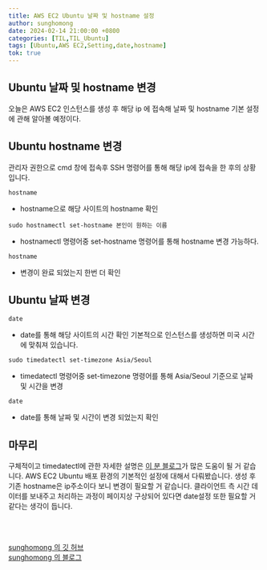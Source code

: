 ```yaml
---
title: AWS EC2 Ubuntu 날짜 및 hostname 설정
author: sunghomong
date: 2024-02-14 21:00:00 +0800
categories: [TIL,TIL_Ubuntu]
tags: [Ubuntu,AWS EC2,Setting,date,hostname]
tok: true
---
```


## Ubuntu 날짜 및 hostname 변경

오늘은 AWS EC2 인스턴스를 생성 후 해당 ip 에 접속해 날짜 및 hostname 기본 설정에 관해 알아볼 예정이다.

## Ubuntu hostname 변경

관리자 권한으로 cmd 창에 접속후 SSH 명령어를 통해 해당 ip에 접속을 한 후의 상황입니다.

```shell
hostname
```

- hostname으로 해당 사이트의 hostname 확인

```shell
sudo hostnamectl set-hostname 본인이 원하는 이름
```

- hostnamectl 명령어중 set-hostname 명령어를 통해 hostname 변경 가능하다.

```shell
hostname
```

- 변경이 완료 되었는지 한번 더 확인

## Ubuntu 날짜 변경

```shell
date
```

- date를 통해 해당 사이트의 시간 확인 기본적으로 인스턴스를 생성하면 미국 시간에 맞춰져 있습니다.

```shell
sudo timedatectl set-timezone Asia/Seoul
```

- timedatectl 명령어중 set-timezone 명령어를 통해 Asia/Seoul 기준으로 날짜 및 시간을 변경

```shell
date
```

- date를 통해 날짜 및 시간이 변경 되었는지 확인


## 마무리

구체적이고 timedatectl에 관한 자세한 설명은 [이 분 블로그](https://ko.linux-console.net/?p=15641)가 많은 도움이 될 거 같습니다. AWS EC2 Ubuntu 배포 환경의 기본적인 설정에 대해서 다뤄봤습니다. 생성 후 기존 hostname은 ip주소이다 보니 변경이 필요할 거 같습니다. 클라이언트 측 시간 데이터를 보내주고 처리하는 과정이 페이지상 구상되어 있다면 date설정 또한 필요할 거 같다는 생각이 듭니다.

<br><br>

[sunghomong 의 깃 허브](https://github.com/sunghomong) <br>
[sunghomong 의 블로그](https://sunghomong.github.io/)
